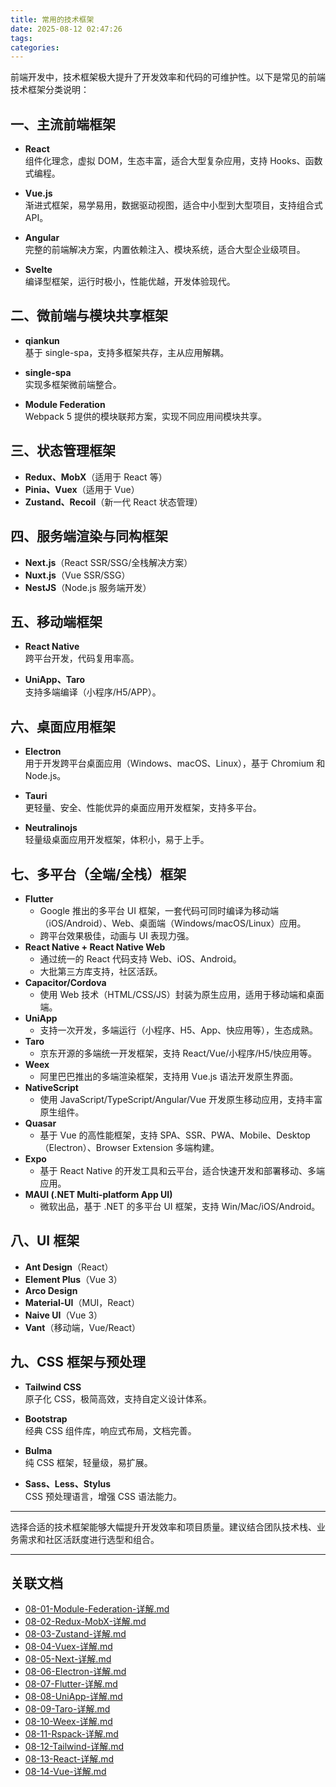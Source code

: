```yaml
---
title: 常用的技术框架
date: 2025-08-12 02:47:26
tags:
categories:
---
```


前端开发中，技术框架极大提升了开发效率和代码的可维护性。以下是常见的前端技术框架分类说明：

## 一、主流前端框架

- **React**  
  组件化理念，虚拟 DOM，生态丰富，适合大型复杂应用，支持 Hooks、函数式编程。

- **Vue.js**  
  渐进式框架，易学易用，数据驱动视图，适合中小型到大型项目，支持组合式 API。

- **Angular**  
  完整的前端解决方案，内置依赖注入、模块系统，适合大型企业级项目。

- **Svelte**  
  编译型框架，运行时极小，性能优越，开发体验现代。

## 二、微前端与模块共享框架

- **qiankun**  
  基于 single-spa，支持多框架共存，主从应用解耦。

- **single-spa**  
  实现多框架微前端整合。

- **Module Federation**  
  Webpack 5 提供的模块联邦方案，实现不同应用间模块共享。

## 三、状态管理框架

- **Redux、MobX**（适用于 React 等）
- **Pinia、Vuex**（适用于 Vue）
- **Zustand、Recoil**（新一代 React 状态管理）

## 四、服务端渲染与同构框架

- **Next.js**（React SSR/SSG/全栈解决方案）
- **Nuxt.js**（Vue SSR/SSG）
- **NestJS**（Node.js 服务端开发）

## 五、移动端框架

- **React Native**  
  跨平台开发，代码复用率高。

- **UniApp、Taro**  
  支持多端编译（小程序/H5/APP）。

## 六、桌面应用框架

- **Electron**  
  用于开发跨平台桌面应用（Windows、macOS、Linux），基于 Chromium 和 Node.js。

- **Tauri**  
  更轻量、安全、性能优异的桌面应用开发框架，支持多平台。

- **Neutralinojs**  
  轻量级桌面应用开发框架，体积小，易于上手。

## 七、多平台（全端/全栈）框架

- **Flutter**
  - Google 推出的多平台 UI 框架，一套代码可同时编译为移动端（iOS/Android）、Web、桌面端（Windows/macOS/Linux）应用。
  - 跨平台效果极佳，动画与 UI 表现力强。
- **React Native + React Native Web**
  - 通过统一的 React 代码支持 Web、iOS、Android。
  - 大批第三方库支持，社区活跃。
- **Capacitor/Cordova**
  - 使用 Web 技术（HTML/CSS/JS）封装为原生应用，适用于移动端和桌面端。
- **UniApp**
  - 支持一次开发，多端运行（小程序、H5、App、快应用等），生态成熟。
- **Taro**
  - 京东开源的多端统一开发框架，支持 React/Vue/小程序/H5/快应用等。
- **Weex**
  - 阿里巴巴推出的多端渲染框架，支持用 Vue.js 语法开发原生界面。
- **NativeScript**
  - 使用 JavaScript/TypeScript/Angular/Vue 开发原生移动应用，支持丰富原生组件。
- **Quasar**
  - 基于 Vue 的高性能框架，支持 SPA、SSR、PWA、Mobile、Desktop（Electron）、Browser Extension 多端构建。
- **Expo**
  - 基于 React Native 的开发工具和云平台，适合快速开发和部署移动、多端应用。
- **MAUI (.NET Multi-platform App UI)**
  - 微软出品，基于 .NET 的多平台 UI 框架，支持 Win/Mac/iOS/Android。

## 八、UI 框架

- **Ant Design**（React）
- **Element Plus**（Vue 3）
- **Arco Design**
- **Material-UI**（MUI，React）
- **Naive UI**（Vue 3）
- **Vant**（移动端，Vue/React）

## 九、CSS 框架与预处理

- **Tailwind CSS**  
  原子化 CSS，极简高效，支持自定义设计体系。

- **Bootstrap**  
  经典 CSS 组件库，响应式布局，文档完善。

- **Bulma**  
  纯 CSS 框架，轻量级，易扩展。

- **Sass、Less、Stylus**  
  CSS 预处理语言，增强 CSS 语法能力。

---

选择合适的技术框架能够大幅提升开发效率和项目质量。建议结合团队技术栈、业务需求和社区活跃度进行选型和组合。

---

## 关联文档

- [08-01-Module-Federation-详解.md](./08-01-Module-Federation-详解.md)
- [08-02-Redux-MobX-详解.md](./08-02-Redux-MobX-详解.md)
- [08-03-Zustand-详解.md](./08-03-Zustand-详解.md)
- [08-04-Vuex-详解.md](./08-04-Vuex-详解.md)
- [08-05-Next-详解.md](./08-05-Next-详解.md)
- [08-06-Electron-详解.md](./08-06-Electron-详解.md)
- [08-07-Flutter-详解.md](./08-07-Flutter-详解.md)
- [08-08-UniApp-详解.md](./08-08-UniApp-详解.md)
- [08-09-Taro-详解.md](./08-09-Taro-详解.md)
- [08-10-Weex-详解.md](./08-10-Weex-详解.md)
- [08-11-Rspack-详解.md](./08-11-Rspack-详解.md)
- [08-12-Tailwind-详解.md](./08-12-Tailwind-详解.md)
- [08-13-React-详解.md](./08-13-React-详解.md)
- [08-14-Vue-详解.md](./08-14-Vue-详解.md)